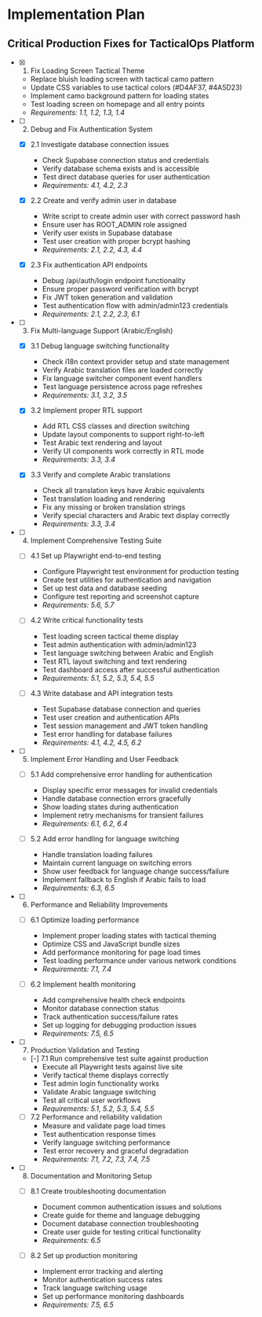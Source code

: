 # Implementation Plan

## Critical Production Fixes for TacticalOps Platform

- [x] 1. Fix Loading Screen Tactical Theme
  - Replace bluish loading screen with tactical camo pattern
  - Update CSS variables to use tactical colors (#D4AF37, #4A5D23)
  - Implement camo background pattern for loading states
  - Test loading screen on homepage and all entry points
  - _Requirements: 1.1, 1.2, 1.3, 1.4_

- [ ] 2. Debug and Fix Authentication System
  - [x] 2.1 Investigate database connection issues
    - Check Supabase connection status and credentials
    - Verify database schema exists and is accessible
    - Test direct database queries for user authentication
    - _Requirements: 4.1, 4.2, 2.3_

  - [x] 2.2 Create and verify admin user in database
    - Write script to create admin user with correct password hash
    - Ensure user has ROOT_ADMIN role assigned
    - Verify user exists in Supabase database
    - Test user creation with proper bcrypt hashing
    - _Requirements: 2.1, 2.2, 4.3, 4.4_

  - [x] 2.3 Fix authentication API endpoints
    - Debug /api/auth/login endpoint functionality
    - Ensure proper password verification with bcrypt
    - Fix JWT token generation and validation
    - Test authentication flow with admin/admin123 credentials
    - _Requirements: 2.1, 2.2, 2.3, 6.1_

- [ ] 3. Fix Multi-language Support (Arabic/English)
  - [x] 3.1 Debug language switching functionality
    - Check i18n context provider setup and state management
    - Verify Arabic translation files are loaded correctly
    - Fix language switcher component event handlers
    - Test language persistence across page refreshes
    - _Requirements: 3.1, 3.2, 3.5_

  - [x] 3.2 Implement proper RTL support
    - Add RTL CSS classes and direction switching
    - Update layout components to support right-to-left
    - Test Arabic text rendering and layout
    - Verify UI components work correctly in RTL mode
    - _Requirements: 3.3, 3.4_

  - [x] 3.3 Verify and complete Arabic translations
    - Check all translation keys have Arabic equivalents
    - Test translation loading and rendering
    - Fix any missing or broken translation strings
    - Verify special characters and Arabic text display correctly
    - _Requirements: 3.3, 3.4_

- [ ] 4. Implement Comprehensive Testing Suite
  - [ ] 4.1 Set up Playwright end-to-end testing
    - Configure Playwright test environment for production testing
    - Create test utilities for authentication and navigation
    - Set up test data and database seeding
    - Configure test reporting and screenshot capture
    - _Requirements: 5.6, 5.7_

  - [ ] 4.2 Write critical functionality tests
    - Test loading screen tactical theme display
    - Test admin authentication with admin/admin123
    - Test language switching between Arabic and English
    - Test RTL layout switching and text rendering
    - Test dashboard access after successful authentication
    - _Requirements: 5.1, 5.2, 5.3, 5.4, 5.5_

  - [ ] 4.3 Write database and API integration tests
    - Test Supabase database connection and queries
    - Test user creation and authentication APIs
    - Test session management and JWT token handling
    - Test error handling for database failures
    - _Requirements: 4.1, 4.2, 4.5, 6.2_

- [ ] 5. Implement Error Handling and User Feedback
  - [ ] 5.1 Add comprehensive error handling for authentication
    - Display specific error messages for invalid credentials
    - Handle database connection errors gracefully
    - Show loading states during authentication
    - Implement retry mechanisms for transient failures
    - _Requirements: 6.1, 6.2, 6.4_

  - [ ] 5.2 Add error handling for language switching
    - Handle translation loading failures
    - Maintain current language on switching errors
    - Show user feedback for language change success/failure
    - Implement fallback to English if Arabic fails to load
    - _Requirements: 6.3, 6.5_

- [ ] 6. Performance and Reliability Improvements
  - [ ] 6.1 Optimize loading performance
    - Implement proper loading states with tactical theming
    - Optimize CSS and JavaScript bundle sizes
    - Add performance monitoring for page load times
    - Test loading performance under various network conditions
    - _Requirements: 7.1, 7.4_

  - [ ] 6.2 Implement health monitoring
    - Add comprehensive health check endpoints
    - Monitor database connection status
    - Track authentication success/failure rates
    - Set up logging for debugging production issues
    - _Requirements: 7.5, 6.5_

- [ ] 7. Production Validation and Testing
  - [-] 7.1 Run comprehensive test suite against production
    - Execute all Playwright tests against live site
    - Verify tactical theme displays correctly
    - Test admin login functionality works
    - Validate Arabic language switching
    - Test all critical user workflows
    - _Requirements: 5.1, 5.2, 5.3, 5.4, 5.5_

  - [ ] 7.2 Performance and reliability validation
    - Measure and validate page load times
    - Test authentication response times
    - Verify language switching performance
    - Test error recovery and graceful degradation
    - _Requirements: 7.1, 7.2, 7.3, 7.4, 7.5_

- [ ] 8. Documentation and Monitoring Setup
  - [ ] 8.1 Create troubleshooting documentation
    - Document common authentication issues and solutions
    - Create guide for theme and language debugging
    - Document database connection troubleshooting
    - Create user guide for testing critical functionality
    - _Requirements: 6.5_

  - [ ] 8.2 Set up production monitoring
    - Implement error tracking and alerting
    - Monitor authentication success rates
    - Track language switching usage
    - Set up performance monitoring dashboards
    - _Requirements: 7.5, 6.5_
